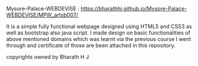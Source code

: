 Mysore-Palace-WEBDEVISE :   https://bharathhj.github.io/Mysore-Palace-WEBDEVISE/MPW_artsb007/

  It is a simple fully functional webpage designed using HTML5 and CSS3 as well as bootstrap also java script.
  I made design on basic functionalities of above mentioned domains which was learnt via the previous course I went through and certificate of those are been    attached in this repository.
  
  
  copyrights owned by Bharath H J
